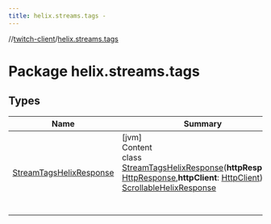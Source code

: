 ```yaml
---
title: helix.streams.tags -
---
```

//[twitch-client](../index.md)/[helix.streams.tags](index.md)



# Package helix.streams.tags  


## Types  
  
|  Name|  Summary| 
|---|---|
| [StreamTagsHelixResponse](-stream-tags-helix-response/index.md)| [jvm]  <br>Content  <br>class [StreamTagsHelixResponse](-stream-tags-helix-response/index.md)(**httpResponse**: [HttpResponse](),**httpClient**: [HttpClient]()) : [ScrollableHelixResponse](../helix.http.model/-scrollable-helix-response/index.md)  <br><br><br>

